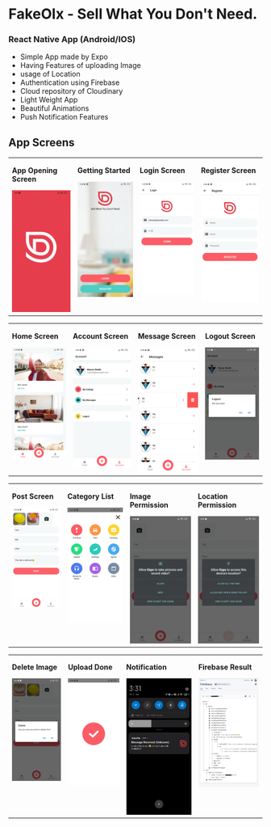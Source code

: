 # FakeOlx - Sell What You Don't Need. 
### React Native App (Android/IOS)

* Simple App made by Expo
* Having Features of uploading Image
* usage of Location
* Authentication using Firebase
* Cloud repository of Cloudinary
* Light Weight App
* Beautiful Animations
* Push Notification Features

## App Screens

<table>
  <tr>
    <td valign="top"><p><b>App Opening Screen</b></p><img src="https://github.com/manzars/Fake-Olx/blob/master/Images/splash%20page.jpg" width=100% height=100%></td>
    <td valign="top"><p><b>Getting Started</b></p><img src="https://github.com/manzars/Fake-Olx/blob/master/Images/get%20started.jpg" width=100% height=100%></td>
    <td valign="top"><p><b>Login Screen</b></p><img src="https://github.com/manzars/Fake-Olx/blob/master/Images/login.jpg" width=100% height=100%></td>
    <td valign="top"><p><b>Register Screen</b></p><img src="https://github.com/manzars/Fake-Olx/blob/master/Images/register.jpg" width=100% height=100%></td>
  </tr>
</table>
<table>
  <tr>
    <td valign="top"><p><b>Home Screen</b></p><img src="https://github.com/manzars/Fake-Olx/blob/master/Images/home.jpg" width=100% height=100%></td>
    <td valign="top"><p><b>Account Screen</b></p><img src="https://github.com/manzars/Fake-Olx/blob/master/Images/account.jpg" width=100% height=100%></td>
    <td valign="top"><p><b>Message Screen</b></p><img src="https://github.com/manzars/Fake-Olx/blob/master/Images/message.jpg" width=100% height=100%></td>
    <td valign="top"><p><b>Logout Screen</b></p><img src="https://github.com/manzars/Fake-Olx/blob/master/Images/logout.jpg" width=100% height=100%></td>
  </tr>
</table>
<table>
  <tr>
    <td valign="top"><p><b>Post Screen</b></p><img src="https://github.com/manzars/Fake-Olx/blob/master/Images/post.jpg" width=100% height=100%></td>
    <td valign="top"><p><b>Category List</b></p><img src="https://github.com/manzars/Fake-Olx/blob/master/Images/category%20list.jpg" width=100% height=100%></td>
    <td valign="top"><p><b>Image Permission</b></p><img src="https://github.com/manzars/Fake-Olx/blob/master/Images/image%20permission.jpg" width=100% height=100%></td>
    <td valign="top"><p><b>Location Permission</b></p><img src="https://github.com/manzars/Fake-Olx/blob/master/Images/location%20permission.jpg" width=100% height=100%></td>
  </tr>
</table>
<table>
  <tr>
    <td valign="top"><p><b>Delete Image</b></p><img src="https://github.com/manzars/Fake-Olx/blob/master/Images/delete%20image.jpg" width=100% height=100%></td>
    <td valign="top"><p><b>Upload Done</b></p><img src="https://github.com/manzars/Fake-Olx/blob/master/Images/done.jpg" width=100% height=100%></td>
    <td valign="top"><p><b>Notification</b></p><img src="https://github.com/manzars/Fake-Olx/blob/master/Images/notification.jpg" width=100% height=100%></td>
    <td valign="top"><p><b>Firebase Result</b></p><img src="https://github.com/manzars/Fake-Olx/blob/master/Images/firebase.jpg" width=100% height=100%></td>
  </tr>
</table>
